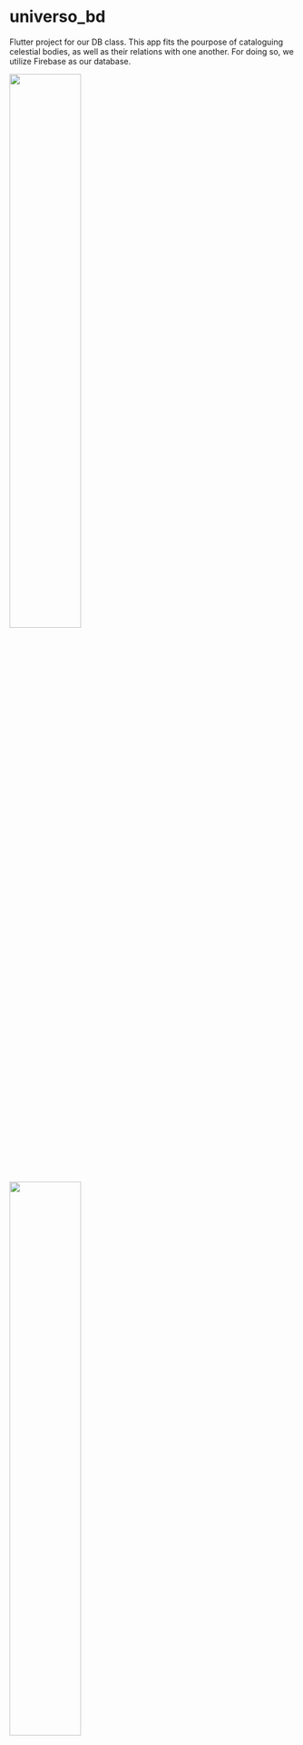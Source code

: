 # universo_bd

Flutter project for our DB class. This app fits the pourpose of cataloguing celestial bodies, as well as their relations with one another. For doing so, we utilize Firebase as our database.


<img src="https://imgur.com/JPKViiz.jpeg" width="50%"/>
<img src="https://imgur.com/680jcbd.jpeg" width="50%"/>
                                                 
                                                 
